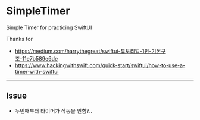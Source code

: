 # SimpleTimer
Simple Timer for practicing SwiftUI

Thanks for
- https://medium.com/harrythegreat/swiftui-튜토리얼-1편-기본구조-11e7b589e6de
- https://www.hackingwithswift.com/quick-start/swiftui/how-to-use-a-timer-with-swiftui

------

## Issue

- 두번째부터 타이머가 작동을 안함?..
